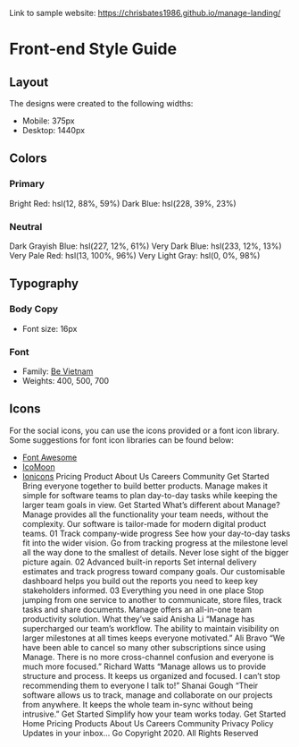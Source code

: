 Link to sample website:
https://chrisbates1986.github.io/manage-landing/
# Front-end Style Guide
## Layout
The designs were created to the following widths:
- Mobile: 375px
- Desktop: 1440px
## Colors
### Primary
Bright Red: hsl(12, 88%, 59%)
Dark Blue: hsl(228, 39%, 23%)
### Neutral
Dark Grayish Blue: hsl(227, 12%, 61%)
Very Dark Blue: hsl(233, 12%, 13%)
Very Pale Red: hsl(13, 100%, 96%)
Very Light Gray: hsl(0, 0%, 98%)
## Typography
### Body Copy
- Font size: 16px
### Font
- Family: [Be Vietnam](https://fonts.google.com/specimen/Be+Vietnam)
- Weights: 400, 500, 700
## Icons
For the social icons, you can use the icons provided or a font icon
library. Some suggestions for font icon libraries can be found below:
- [Font Awesome](https://fontawesome.com)
- [IcoMoon](https://icomoon.io)
- [Ionicons](https://ionicons.com)
Pricing
Product
About Us
Careers
Community
Get Started
Bring everyone together to build better products.
Manage makes it simple for software teams to plan day-to-day
tasks while keeping the larger team goals in view.
Get Started
What’s different about Manage?
Manage provides all the functionality your team needs, without
the complexity. Our software is tailor-made for modern digital
product teams.
01
Track company-wide progress
See how your day-to-day tasks fit into the wider vision. Go from
tracking progress at the milestone level all the way done to the
smallest of details. Never lose sight of the bigger picture again.
02
Advanced built-in reports
Set internal delivery estimates and track progress toward company
goals. Our customisable dashboard helps you build out the reports
you need to keep key stakeholders informed.
03
Everything you need in one place
Stop jumping from one service to another to communicate, store files,
track tasks and share documents. Manage offers an all-in-one team
productivity solution.
What they’ve said
Anisha Li
“Manage has supercharged our team’s workflow. The ability to maintain
visibility on larger milestones at all times keeps everyone motivated.”
Ali Bravo
“We have been able to cancel so many other subscriptions since using
Manage. There is no more cross-channel confusion and everyone is much
more focused.”
Richard Watts
“Manage allows us to provide structure and process. It keeps us organized
and focused. I can’t stop recommending them to everyone I talk to!”
Shanai Gough
“Their software allows us to track, manage and collaborate on our
projects
from anywhere. It keeps the whole team in-sync without being intrusive.”
Get Started
Simplify how your team works today.
Get Started
Home
Pricing
Products
About Us
Careers
Community
Privacy Policy
Updates in your inbox…
Go
Copyright 2020. All Rights Reserved
